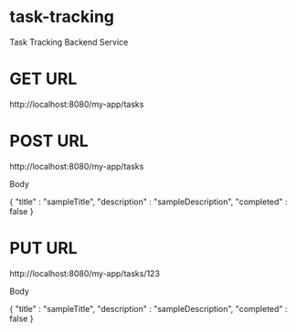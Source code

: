 # task-tracking
Task Tracking Backend Service

# GET URL
http://localhost:8080/my-app/tasks

# POST URL
http://localhost:8080/my-app/tasks

Body

{
 "title" : "sampleTitle",
 "description" : "sampleDescription",
 "completed" : false
}

# PUT URL
http://localhost:8080/my-app/tasks/123

Body

{
"title" : "sampleTitle",
"description" : "sampleDescription",
"completed" : false
}
